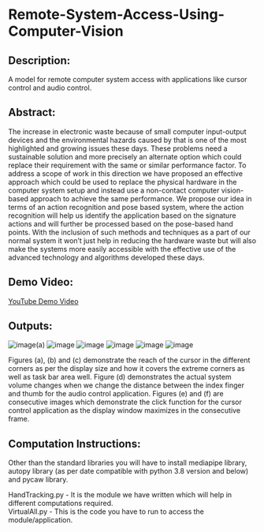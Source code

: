 # Remote-System-Access-Using-Computer-Vision
## Description: 
A model for remote computer system access with applications like cursor control and audio control.

## Abstract:
The increase in electronic waste because of small computer input-output devices and the environmental hazards caused by that is one of the most highlighted and growing issues these days. These problems need a sustainable solution and more precisely an alternate option which could replace their requirement with the same or similar performance factor. To address a scope of work in this direction we have proposed an effective approach which could be used to replace the physical hardware in the computer system setup and instead use a non-contact computer vision-based approach to achieve the same performance. We propose our idea in terms of an action recognition and pose based system, where the action recognition will help us identify the application based on the signature actions and will further be processed based on the pose-based hand points. With the inclusion of such methods and techniques as a part of our normal system it won’t just help in reducing the hardware waste but will also make the systems more easily accessible with the effective use of the advanced technology and algorithms developed these days.

## Demo Video:
[YouTube Demo Video](https://youtu.be/YOxCYI1V5Y0)

## Outputs:
![image](https://user-images.githubusercontent.com/83297868/145293166-9effb809-fbfa-4b76-9cf9-d0acf901db0a.png)(a)
![image](https://user-images.githubusercontent.com/83297868/145293191-cef763e7-db16-4f55-a1d8-a77b4714440c.png)
![image](https://user-images.githubusercontent.com/83297868/145293363-35e2238b-d939-4155-8723-9117241db29e.png)
![image](https://user-images.githubusercontent.com/83297868/145293378-d06bf7e1-a0a4-4160-b273-847b8c2d2d48.png)
![image](https://user-images.githubusercontent.com/83297868/145293389-e1ef5b32-5aac-4574-9d1c-d9905a27d4f6.png)
![image](https://user-images.githubusercontent.com/83297868/145293411-803d61f8-6fda-4716-aeaa-c4ba5c87ff98.png)

Figures (a), (b) and (c) demonstrate the reach of the cursor in the different corners as per the display size and how it covers the extreme corners as well as task bar area well. Figure (d) demonstrates the actual system volume changes when we change the distance between the index finger and thumb for the audio control application. Figures (e) and (f) are consecutive images which demonstrate the click function for the cursor control application as the display window maximizes in the consecutive frame.

## Computation Instructions:
Other than the standard libraries you will have to install mediapipe library, autopy library (as per date compatible with python 3.8 version and below) and pycaw library.

HandTracking.py - It is the module we have written which will help in different computations required.<br/>
VirtualAll.py - This is the code you have to run to access the module/application.
